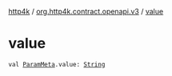 [http4k](../index.md) / [org.http4k.contract.openapi.v3](index.md) / [value](./value.md)

# value

`val `[`ParamMeta`](../org.http4k.lens/-param-meta/index.md)`.value: `[`String`](https://kotlinlang.org/api/latest/jvm/stdlib/kotlin/-string/index.html)